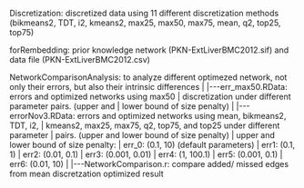 Discretization:
discretized data using 11 different discretization methods (bikmeans2, TDT, i2, kmeans2, max25, max50, max75, mean, q2, top25, top75)

forRembedding:
prior knowledge network (PKN-ExtLiverBMC2012.sif) and data file (PKN-ExtLiverBMC2012.csv)

NetworkComparisonAnalysis: 
to analyze different optimezed network, not only their errors, but also their intrinsic differences
|
|---err_max50.RData: errors and optimized networks using max50 
|   discretization under different parameter pairs. (upper and 
|   lower bound of size penalty)
|
|---errorNov3.RData: errors and optimized networks using mean, bikmeans2, TDT, i2, 
|   kmeans2, max25, max75, q2, top75, and top25 under different parameter 
|   pairs. (upper and lower bound of size penalty)
|   upper and lower bound of size penalty: 
|       err_0: (0.1, 10) (default parameters)
|       err1: (0.1, 1)
|       err2: (0.01, 0.1)
|       err3: (0.001, 0.01)
|       err4: (1, 100.1)
|       err5: (0.001, 0.1)
|       err6: (0.01, 10)
|
|---NetworkComparison.r: compare added/ missed edges from mean discretzation optimized result


